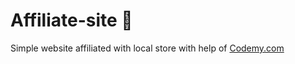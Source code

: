 # Affiliate-site :money_mouth_face:          
Simple website affiliated with local store
 with help of <a href="http://johnelder.com/">Codemy.com</a>
